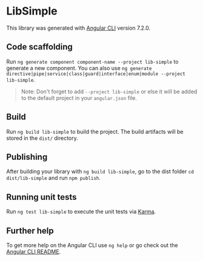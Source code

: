 # LibSimple

This library was generated with [Angular CLI](https://github.com/angular/angular-cli) version 7.2.0.

## Code scaffolding

Run `ng generate component component-name --project lib-simple` to generate a new component. You can also use `ng generate directive|pipe|service|class|guard|interface|enum|module --project lib-simple`.
> Note: Don't forget to add `--project lib-simple` or else it will be added to the default project in your `angular.json` file. 

## Build

Run `ng build lib-simple` to build the project. The build artifacts will be stored in the `dist/` directory.

## Publishing

After building your library with `ng build lib-simple`, go to the dist folder `cd dist/lib-simple` and run `npm publish`.

## Running unit tests

Run `ng test lib-simple` to execute the unit tests via [Karma](https://karma-runner.github.io).

## Further help

To get more help on the Angular CLI use `ng help` or go check out the [Angular CLI README](https://github.com/angular/angular-cli/blob/master/README.md).
